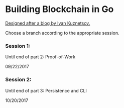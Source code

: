 # Building Blockchain in Go

[Designed after a blog by Ivan Kuznetsov.](https://jeiwan.cc/)


Choose a branch according to the appropriate session.

### Session 1:

Until end of part 2: Proof-of-Work

09/22/2017


### Session 2:

Until end of part 3: Persistence and CLI

10/20/2017


